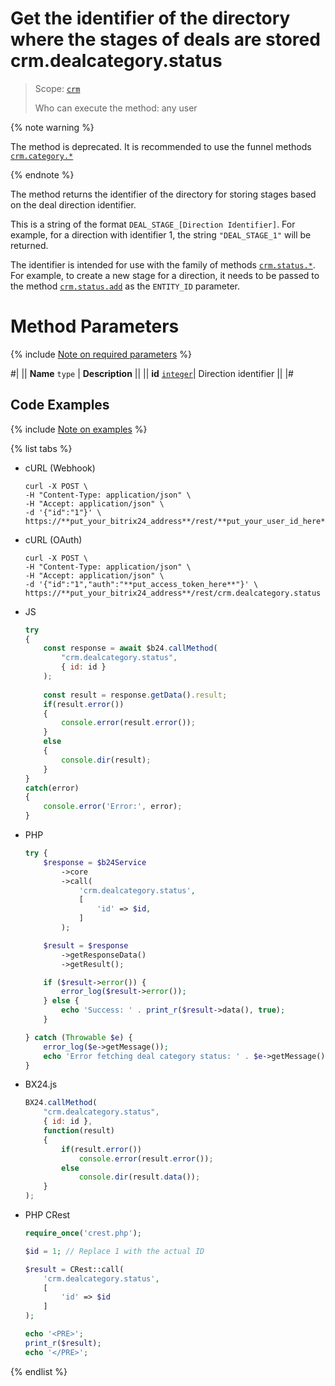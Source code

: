 # Get the identifier of the directory where the stages of deals are stored crm.dealcategory.status

> Scope: [`crm`](../../../scopes/permissions.md)
>
> Who can execute the method: any user

{% note warning %}

The method is deprecated. It is recommended to use the funnel methods [`crm.category.*`](../../universal/category/index.md)

{% endnote %}

The method returns the identifier of the directory for storing stages based on the deal direction identifier.

This is a string of the format `DEAL_STAGE_[Direction Identifier]`. For example, for a direction with identifier 1, the string `"DEAL_STAGE_1"` will be returned.

The identifier is intended for use with the family of methods [`crm.status.*`](.). For example, to create a new stage for a direction, it needs to be passed to the method [`crm.status.add`](../../status/crm-status-add.md) as the `ENTITY_ID` parameter.

# Method Parameters

{% include [Note on required parameters](../../../../_includes/required.md) %}

#|
|| **Name**
`type` | **Description** ||
|| **id** 
[`integer`](../../../data-types.md)| Direction identifier ||
|#

## Code Examples

{% include [Note on examples](../../../../_includes/examples.md) %}

{% list tabs %}

- cURL (Webhook)

    ```http
    curl -X POST \
    -H "Content-Type: application/json" \
    -H "Accept: application/json" \
    -d '{"id":"1"}' \
    https://**put_your_bitrix24_address**/rest/**put_your_user_id_here**/**put_your_webhook_here**/crm.dealcategory.status
    ```

- cURL (OAuth)

    ```http
    curl -X POST \
    -H "Content-Type: application/json" \
    -H "Accept: application/json" \
    -d '{"id":"1","auth":"**put_access_token_here**"}' \
    https://**put_your_bitrix24_address**/rest/crm.dealcategory.status
    ```

- JS

    ```js
    try
    {
    	const response = await $b24.callMethod(
    		"crm.dealcategory.status",
    		{ id: id }
    	);
    	
    	const result = response.getData().result;
    	if(result.error())
    	{
    		console.error(result.error());
    	}
    	else
    	{
    		console.dir(result);
    	}
    }
    catch(error)
    {
    	console.error('Error:', error);
    }
    ```

- PHP

    ```php
    try {
        $response = $b24Service
            ->core
            ->call(
                'crm.dealcategory.status',
                [
                    'id' => $id,
                ]
            );
    
        $result = $response
            ->getResponseData()
            ->getResult();
    
        if ($result->error()) {
            error_log($result->error());
        } else {
            echo 'Success: ' . print_r($result->data(), true);
        }
    
    } catch (Throwable $e) {
        error_log($e->getMessage());
        echo 'Error fetching deal category status: ' . $e->getMessage();
    }
    ```

- BX24.js

    ```js
    BX24.callMethod(
        "crm.dealcategory.status",
        { id: id },
        function(result)
        {
            if(result.error())
                console.error(result.error());
            else
                console.dir(result.data());
        }
    );
    ```

- PHP CRest

    ```php
    require_once('crest.php');

    $id = 1; // Replace 1 with the actual ID

    $result = CRest::call(
        'crm.dealcategory.status',
        [
            'id' => $id
        ]
    );

    echo '<PRE>';
    print_r($result);
    echo '</PRE>';
    ```

{% endlist %}